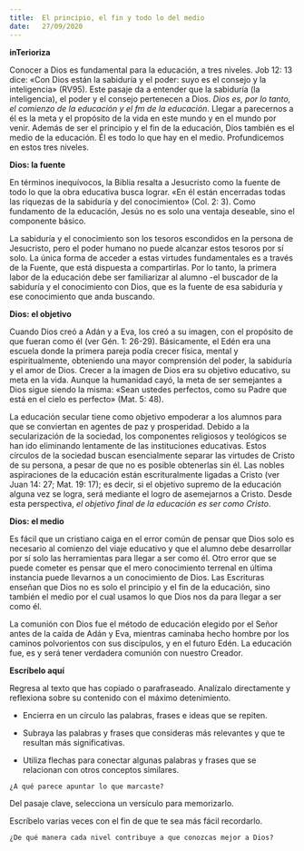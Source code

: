 ```yaml
---
title:  El principio, el fin y todo lo del medio
date:   27/09/2020
---
```


**inTerioriza**

Conocer a Dios es fundamental para la educación, a tres niveles. Job 12: 13 dice: «Con Dios están la sabiduría y el poder: suyo es el consejo y la inteligencia» (RV95). Este pasaje da a entender que la sabiduría (la inteligencia), el poder y el consejo pertenecen a Dios. _Dios es, por lo tanto, el comienzo de la educación y el fm de la educación_. Llegar a parecernos a él es la meta y el propósito de la vida en este mundo y en el mundo por venir. Además de ser el principio y el fin de la educación, Dios también es el medio de la educación. Él es todo lo que hay en el medio. Profundicemos en estos tres niveles.

**Dios: la fuente**

En términos inequívocos, la Biblia resalta a Jesucristo como la fuente de todo lo que la obra educativa busca lograr. «En él están encerradas todas las riquezas de la sabiduría y del conocimiento» (Col. 2: 3). Como fundamento de la educación, Jesús no es solo una ventaja deseable, sino el componente básico.

La sabiduría y el conocimiento son los tesoros escondidos en la persona de Jesucristo, pero el poder humano no puede alcanzar estos tesoros por sí solo. La única forma de acceder a estas virtudes fundamentales es a través de la Fuente, que está dispuesta a compartirlas. Por lo tanto, la primera labor de la educación debe ser familiarizar al alumno -el buscador de la sabiduría y el conocimiento con Dios, que es la fuente de esa sabiduría y ese conocimiento que anda buscando.

**Dios: el objetivo**

Cuando Dios creó a Adán y a Eva, los creó a su imagen, con el propósito de que fueran como él (ver Gén. 1: 26-29). Básicamente, el Edén era una escuela donde la primera pareja podía crecer física, mental y espiritualmente, obteniendo una mayor comprensión del poder, la sabiduría y el amor de Dios. Crecer a la imagen de Dios era su objetivo educativo, su meta en la vida. Aunque la humanidad cayó, la meta de ser semejantes a Dios sigue siendo la misma: «Sean ustedes perfectos, como su Padre que está en el cielo es perfecto» (Mat. 5: 48).

La educación secular tiene como objetivo empoderar a los alumnos para que se conviertan en agentes de paz y prosperidad. Debido a la secularización de la sociedad, los componentes religiosos y teológicos se han ido eliminando lentamente de las instituciones educativas. Estos círculos de la sociedad buscan esencialmente separar las virtudes de Cristo de su persona, a pesar de que no es posible obtenerlas sin él. Las nobles aspiraciones de la educación están escrituralmente ligadas a Cristo (ver Juan 14: 27; Mat. 19: 17); es decir, si el objetivo supremo de la educación alguna vez se logra, será mediante el logro de asemejarnos a Cristo. Desde esta perspectiva, _el objetivo final de la educación es ser como Cristo_.

**Dios: el medio**

Es fácil que un cristiano caiga en el error común de pensar que Dios solo es necesario al comienzo del viaje educativo y que el alumno debe desarrollar por sí solo las herramientas para llegar a ser como él. Otro error que se puede cometer es pensar que el mero conocimiento terrenal en última instancia puede llevarnos a un conocimiento de Dios. Las Escrituras enseñan que Dios no es solo el principio y el fin de la educación, sino también el medio por el cual usamos lo que Dios nos da para llegar a ser como él.

La comunión con Dios fue el método de educación elegido por el Señor antes de la caída de Adán y Eva, mientras caminaba hecho hombre por los caminos polvorientos con sus discípulos, y en el futuro Edén. La educación fue, es y será tener verdadera comunión con nuestro Creador.

**Escríbelo aquí**

Regresa al texto que has copiado o parafraseado. Analízalo directamente y reflexiona sobre su contenido con el máximo detenimiento.

- Encierra en un círculo las palabras, frases e ideas que se repiten.

- Subraya las palabras y frases que consideras más relevantes y que te resultan más significativas.

- Utiliza flechas para conectar algunas palabras y frases que se relacionan con otros conceptos similares.

`¿A qué parece apuntar lo que marcaste?`

Del pasaje clave, selecciona un versículo para memorizarlo.

Escríbelo varias veces con el fin de que te sea más fácil recordarlo.

`¿De qué manera cada nivel contribuye a que conozcas mejor a Dios?`
